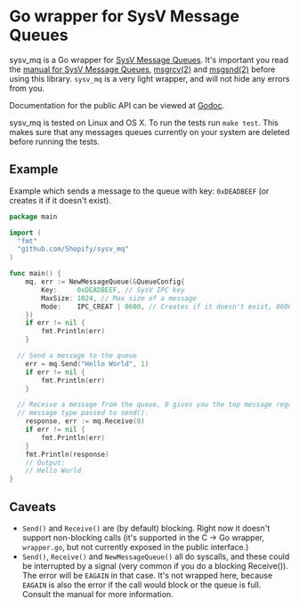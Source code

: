 # Go wrapper for SysV Message Queues

sysv_mq is a Go wrapper for [SysV Message
Queues](). It's important you
read the [manual for SysV Message Queues][overview], [msgrcv(2)][rcvsnd] and
[msgsnd(2)][rcvsnd] before using this library. `sysv_mq` is a very light
wrapper, and will not hide any errors from you.

Documentation for the public API can be viewed at [Godoc][godoc].

sysv_mq is tested on Linux and OS X. To run the tests run `make test`. This
makes sure that any messages queues currently on your system are deleted before
running the tests.

## Example

Example which sends a message to the queue with key: `0xDEADBEEF` (or creates it
if it doesn't exist).

```go
package main

import (
  "fmt"
  "github.com/Shopify/sysv_mq"
)

func main() {
	mq, err := NewMessageQueue(&QueueConfig{
		Key:     0xDEADBEEF, // SysV IPC key
		MaxSize: 1024, // Max size of a message
		Mode:    IPC_CREAT | 0600, // Creates if it doesn't exist, 0600 permissions
	})
	if err != nil {
		fmt.Println(err)
	}

  // Send a message to the queue
	err = mq.Send("Hello World", 1)
	if err != nil {
		fmt.Println(err)
	}

  // Receive a message from the queue, 0 gives you the top message regardless of
  // message type passed to send().
	response, err := mq.Receive(0)
	if err != nil {
		fmt.Println(err)
	}
	fmt.Println(response)
	// Output:
	// Hello World
}
```

## Caveats

* `Send()` and `Receive()` are (by default) blocking. Right now it doesn't
  support non-blocking calls (it's supported in the C -> Go wrapper,
  `wrapper.go`, but not currently exposed in the public interface.)
* `Send()`, `Receive()` and `NewMessageQueue()` all do syscalls, and these could
  be interrupted by a signal (very common if you do a blocking Receive()). The
  error will be `EAGAIN` in that case. It's not wrapped here, because `EAGAIN`
  is also the error if the call would block or the queue is full. Consult the
  manual for more information.

[overview]: http://man7.org/linux/man-pages/man7/svipc.7.html
[rcvsnd]: http://man7.org/linux/man-pages/man2/msgrcv.2.html
[godoc]: http://godoc.org/github.com/Shopify/sysv_mq
